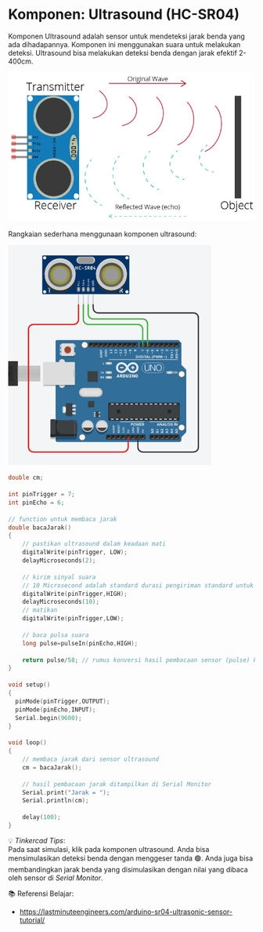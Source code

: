 # Komponen: Ultrasound (HC-SR04)

Komponen Ultrasound adalah sensor untuk mendeteksi jarak benda yang ada dihadapannya. Komponen ini menggunakan suara untuk melakukan deteksi. Ultrasound bisa melakukan deteksi benda dengan jarak efektif 2-400cm.

![](res/how-ultrasonic-sensor-works-01.webp)

Rangkaian sederhana menggunaan komponen ultrasound:

![](res/ultrasound.png)

```cpp
double cm;

int pinTrigger = 7;
int pinEcho = 6;

// function untuk membaca jarak
double bacaJarak()
{
    // pastikan ultrasound dalam keadaan mati
    digitalWrite(pinTrigger, LOW);
    delayMicroseconds(2);
    
    // kirim sinyal suara
    // 10 Microsecond adalah standard durasi pengiriman standard untuk melakukan pengukuran menggunakan ultrasound
    digitalWrite(pinTrigger,HIGH);
    delayMicroseconds(10);
    // matikan
    digitalWrite(pinTrigger,LOW);
    
    // baca pulsa suara
    long pulse=pulseIn(pinEcho,HIGH);
    
    return pulse/58; // rumus konversi hasil pembacaan sensor (pulse) ke sentimeter  
}

void setup()
{
  pinMode(pinTrigger,OUTPUT);
  pinMode(pinEcho,INPUT);
  Serial.begin(9600);
}

void loop()
{
    // membaca jarak dari sensor ultrasound
    cm = bacaJarak();

    // hasil pembacaan jarak ditampilkan di Serial Monitor
    Serial.print("Jarak = ");
    Serial.println(cm);

    delay(100);
}
```

💡 _Tinkercad Tips_:\
Pada saat simulasi, klik pada komponen ultrasound. Anda bisa mensimulasikan deteksi benda dengan menggeser tanda 🟢. Anda juga bisa membandingkan jarak benda yang disimulasikan dengan nilai yang dibaca oleh sensor di _Serial Monitor_.


📚 Referensi Belajar:
- https://lastminuteengineers.com/arduino-sr04-ultrasonic-sensor-tutorial/